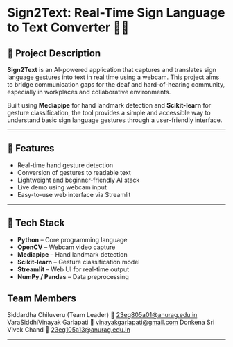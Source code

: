 # Sign2Text: Real-Time Sign Language to Text Converter 🤟📝

## 📌 Project Description

**Sign2Text** is an AI-powered application that captures and translates sign language gestures into text in real time using a webcam. This project aims to bridge communication gaps for the deaf and hard-of-hearing community, especially in workplaces and collaborative environments.

Built using **Mediapipe** for hand landmark detection and **Scikit-learn** for gesture classification, the tool provides a simple and accessible way to understand basic sign language gestures through a user-friendly interface.

---

## 🚀 Features

- Real-time hand gesture detection  
- Conversion of gestures to readable text  
- Lightweight and beginner-friendly AI stack  
- Live demo using webcam input  
- Easy-to-use web interface via Streamlit

---

## 🧠 Tech Stack

- **Python** – Core programming language  
- **OpenCV** – Webcam video capture  
- **Mediapipe** – Hand landmark detection  
- **Scikit-learn** – Gesture classification model  
- **Streamlit** – Web UI for real-time output  
- **NumPy / Pandas** – Data preprocessing

 ##  Team Members
 
Siddardha Chiluveru (Team Leader)
📧 23eg805a01@anurag.edu.in
VaraSiddhiVinayak Garlapati
📧 vinayakgarlapati@gmail.com
Donkena Sri Vivek Chand
📧 23eg105a13@anurag.edu.in

---


